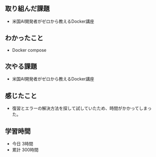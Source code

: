 ## 取り組んだ課題
- 米国AI開発者がゼロから教えるDocker講座
## わかったこと
- Docker compose
## 次やる課題
- 米国AI開発者がゼロから教えるDocker講座
## 感じたこと
- 復習とエラーの解決方法を探して試していたため、時間がかかってしまった。
## 学習時間
- 今日 3時間
- 累計 300時間
